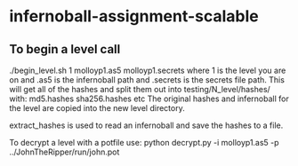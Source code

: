 # infernoball-assignment-scalable
## To begin a level call
./begin_level.sh 1 molloyp1.as5 molloyp1.secrets
where 1 is the level you are on and .as5 is the infernoball path and .secrets is the secrets file path.
This will get all of the hashes and split them out into testing/N_level/hashes/ 
with:
  md5.hashes
  sha256.hashes etc
The original hashes and infernoball for the level are copied into the new level directory.





extract_hashes is used to read an infernoball and save the hashes to a file.

To decrypt a level with a potfile use:
python decrypt.py -i molloyp1.as5 -p ../JohnTheRipper/run/john.pot
